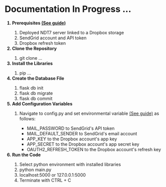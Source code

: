 <h1>Documentation In Progress ...</h1>

<ol>
<b><li>Prerequisites <a href="https://myuwi-my.sharepoint.com/:b:/g/personal/tyler_seudath_my_uwi_edu/EczggQZVOvlMnLF5Mv6LUWkBpj-vyp9R2FnIreAEZyreyA?e=QDfXW9">(See guide)</a></li></b>
  <ol>
  <li>Deployed NDT7 server linked to a Dropbox storage</li>
  <li>SendGrid account and API token</li>
  <li>Dropbox refresh token</li>
  </ol>
<b><li>Clone the Repository</li></b>
  <ol>
  <li>git clone ...</li>
  </ol>
<b><li>Install the Libraries</li></b>
  <ol>
  <li>pip ...</li>
  </ol>
<b><li>Create the Database File</li></b>
  <ol>
  <li>flask db init</li>
  <li>flask db migrate</li>
  <li>flask db commit</li>
  </ol>
<b><li>Add Configuration Variables</li></b>
  <ol>
  <li>Navigate to config.py and set environmental variable <a href="https://myuwi-my.sharepoint.com/:b:/g/personal/tyler_seudath_my_uwi_edu/EczggQZVOvlMnLF5Mv6LUWkBpj-vyp9R2FnIreAEZyreyA?e=QDfXW9">(See guide)</a> as follows:</li>
    <ul>
    <li>MAIL_PASSWORD to SendGrid's API token</li>
    <li>MAIL_DEFAULT_SENDER to SendGrid's email account</li>
    <li>APP_KEY to the Dropbox account's app key</li>
    <li>APP_SECRET to the Dropbox account's app secret key</li>
    <li>OAUTH2_REFRESH_TOKEN to the Dropbox account's refresh key</li>
    </ul>
  </ol>
<b><li>Run the Code</li></b>
  <ol>
  <li>Select python environment with installed libraries</li>
  <li>python main.py</li>
  <li>localhost:5000 or 127.0.0.1:5000</li>
  <li>Terminate with CTRL + C</li>
  </ol>
</ol>
